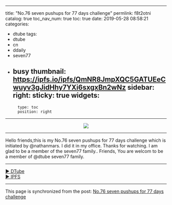 
---
title: "No.76 seven pushups for 77 days challenge"
permlink: f8t2otni
catalog: true
toc_nav_num: true
toc: true
date: 2019-05-28 08:58:21
categories:
- dtube
tags:
- dtube
- cn
- ddaily
- seven77
- busy
thumbnail: https://ipfs.io/ipfs/QmNR8JmpXQC5GATUEeCwuyv3gJidHhy7YXi6sxgxBn2wNz
sidebar:
    right:
        sticky: true
widgets:
    -
        type: toc
        position: right
---


<center><a href='https://d.tube/#!/v/m18207319997/f8t2otni'><img src='https://ipfs.io/ipfs/QmNR8JmpXQC5GATUEeCwuyv3gJidHhy7YXi6sxgxBn2wNz'></a></center><hr>

Hello friends,this is my No.76 seven pushups for 77 days challenge which is initiated by @nathanmars.
I did it in my office.
Thanks for watching.
I am glad to be a member of the seven77 family..
Friends, You are welcom to be a member of @dtube seven77 family.

<hr><a href='https://d.tube/#!/v/m18207319997/f8t2otni'> ▶️ DTube</a><br /><a href='https://ipfs.io/ipfs/QmPZxMhG4FV4BBbSJ3P3vP4mTuaCCqQQFLeGaQbmzjPD7W'> ▶️ IPFS</a>

- - -

This page is synchronized from the post: [No.76 seven pushups for 77 days challenge](https://steemit.com/@m18207319997/f8t2otni)

